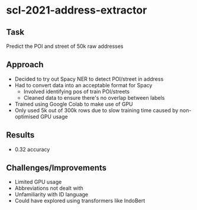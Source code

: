 # scl-2021-address-extractor
## Task
Predict the POI and street of 50k raw addresses

## Approach
- Decided to try out Spacy NER to detect POI/street in address
- Had to convert data into an acceptable format for Spacy
  - Involved identifying pos of train POI/streets
  - Cleaned data to ensure there's no overlap between labels
- Trained using Google Colab to make use of GPU
- Only used 5k out of 300k rows due to slow training time caused by non-optimised GPU usage

## Results
- 0.32 accuracy

## Challenges/Improvements
- Limited GPU usage
- Abbreviations not dealt with
- Unfamiliarity with ID language
- Could have explored using transformers like IndoBert
